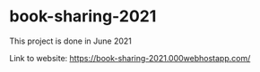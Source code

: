 # book-sharing-2021

This project is done in June 2021

Link to website: https://book-sharing-2021.000webhostapp.com/
